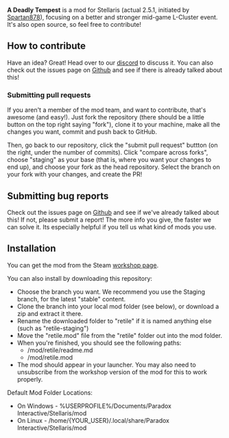 **A Deadly Tempest** is a mod for Stellaris (actual 2.5.1, initiated by [Spartan878](https://steamcommunity.com/profiles/76561198026342102)), focusing on a better and stronger mid-game L-Cluster event. It's also open source, so feel free to contribute!
 
## How to contribute
 
Have an idea? Great! Head over to our [discord](https://discord.gg/srtb4z) to discuss it. You can also check out the issues page on [Github](https://github.com/FirePrince3/A-Deadly-Tempest/issues) and see if there is already talked about this!

### Submitting pull requests
If you aren't a member of the mod team, and want to contribute, that's awesome (and easy!). Just fork the repository (there should be a little button on the top right saying "fork"), clone it to your machine, make all the changes you want, commit and push back to GitHub.

Then, go back to our repository, click the "submit pull request" buttton (on the right, under the number of commits). Click "compare across forks", choose "staging" as your base (that is, where you want your changes to end up), and choose your fork as the head repository. Select the branch on your fork with your changes, and create the PR!

## Submitting bug reports
 
Check out the issues page on [Github](https://github.com/FirePrince3/A-Deadly-Tempest/issues) and see if we've already talked about this! If not, please submit a report! The more info you give, the faster we can solve it. Its especially helpful if you tell us what kind of mods you use.
 
 ## Installation

You can get the mod from the Steam [workshop page](https://steamcommunity.com/sharedfiles/filedetails/?id=1539768809).
 
You can also install by downloading this repository:
 

 - Choose the branch you want. We recommend you use the Staging branch, for the latest "stable" content.
 - Clone the branch into your local mod folder (see below), or download a zip and extract it there.
 - Rename the downloaded folder to "retile" if it is named anything else (such as "retile-staging")
 - Move the "retile.mod" file from the "retile" folder out into the mod folder.
 - When you're finished, you should see the following paths:
   - /mod/retile/readme.md
   - /mod/retile.mod
 - The mod should appear in your launcher. You may also need to unsubscribe from the workshop version of the mod for this to work properly.

Default Mod Folder Locations:
 
 - On Windows - %USERPROFILE%/Documents/Paradox Interactive/Stellaris/mod
 - On Linux - /home/{YOUR_USER}/.local/share/Paradox Interactive/Stellaris/mod